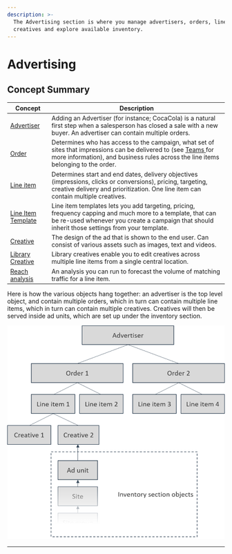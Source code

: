 ```yaml
---
description: >-
  The Advertising section is where you manage advertisers, orders, line items,
  creatives and explore available inventory.
---
```


# Advertising

## Concept Summary

| Concept                                      | Description                                                                                                                                                                                                             |
| -------------------------------------------- | ----------------------------------------------------------------------------------------------------------------------------------------------------------------------------------------------------------------------- |
| [Advertiser](advertisers.md)                 | Adding an Advertiser (for instance; CocaCola) is a natural first step when a salesperson has closed a sale with a new buyer. An advertiser can contain multiple orders.                                                 |
| [Order](orders.md)                           | Determines who has access to the campaign, what set of sites that impressions can be delivered to (see [Teams ](../admin/#teams)for more information), and business rules across the line items belonging to the order. |
| [Line item](line-items.md)                   | Determines start and end dates, delivery objectives (impressions, clicks or conversions), pricing, targeting, creative delivery and prioritization. One line item can contain multiple creatives.                       |
| [Line Item Template](line-item-templates.md) | Line item templates lets you add targeting, pricing, frequency capping and much more to a template, that can be re-used whenever you create a campaign that should inherit those settings from your template.           |
| [Creative](creatives.md)                     | The design of the ad that is shown to the end user. Can consist of various assets such as images, text and videos.                                                                                                      |
| [Library Creative](library-creative.md)      | Library creatives enable you to edit creatives across multiple line items from a single central location.                                                                                                               |
| [Reach analysis](reach-analysis.md)          | An analysis you can run to forecast the volume of matching traffic for a line item.                                                                                                                                     |

Here is how the various objects hang together: an advertiser is the top level object, and contain multiple orders, which in turn can contain multiple line items, which in turn can contain multiple creatives. Creatives will then be served inside ad units, which are set up under the inventory section.

![The hierarchy of the objects under Advertising, and how the connect to ad units.](../../../.gitbook/assets/advertising-hierarchy.png)

***
